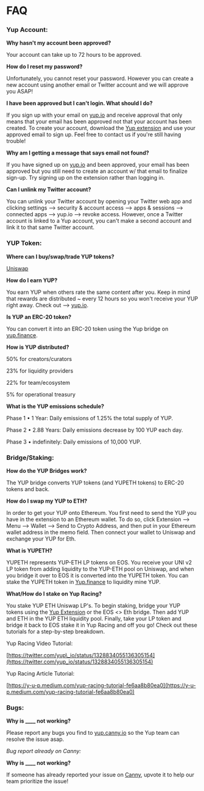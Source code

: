 # FAQ

### Yup Account:

**Why hasn't my account been approved?**

Your account can take up to 72 hours to be approved.

**How do I reset my password?**

Unfortunately, you cannot reset your password. However you can create a new account using another email or Twitter account and we will approve you ASAP!

**I have been approved but I can't login. What should I do?**

If you sign up with your email on [yup.io](http://yup.io) and receive approval that only means that your email has been approved not that your account has been created. To create your account, download the [Yup extension](https://chrome.google.com/webstore/detail/yup-the-opinion-layer-of/nhmeoaahigiljjdkoagafdccikgojjoi?hl=en) and use your approved email to sign up. Feel free to contact us if you're still having trouble!

**Why am I getting a message that says email not found?**

If you have signed up on [yup.io](http://yup.io/) and been approved, your email has been approved but you still need to create an account w/ that email to finalize sign-up. Try signing up on the extension rather than logging in. 

**Can I unlink my Twitter account?**

You can unlink your Twitter account by opening your Twitter web app and clicking settings --&gt; security & account access --&gt; apps & sessions --&gt; connected apps --&gt; yup.io --&gt; revoke access. However, once a Twitter account is linked to a Yup account, you can't make a second account and link it to that same Twitter account.

### YUP Token:

**Where can I buy/swap/trade YUP tokens?**

[Uniswap ](https://app.uniswap.org/#/swap?inputCurrency=0x69bbc3f8787d573f1bbdd0a5f40c7ba0aee9bcc9&outputCurrency=ETH)

**How do I earn YUP?**

You earn YUP when others rate the same content after you. Keep in mind that rewards are distributed ~ every 12 hours so you won't receive your YUP right away. Check out —&gt; [yup.io](http://yup.io).

**Is YUP an ERC-20 token?**

You can convert it into an ERC-20 token using the Yup bridge on [yup.finance](http://yup.finance).

**How is YUP distributed?**

50% for creators/curators

23% for liquidity providers

22% for team/ecosystem

5% for operational treasury

**What is the YUP emissions schedule?**

Phase 1 • 1 Year: Daily emissions of 1.25% the total supply of YUP.

Phase 2 • 2.88 Years: Daily emissions decrease by 100 YUP each day.

Phase 3 • indefinitely: Daily emissions of 10,000 YUP.

### Bridge/Staking:

**How do the YUP Bridges work?**

The YUP bridge converts YUP tokens \(and YUPETH tokens\) to ERC-20 tokens and back.

**How do I swap my YUP to ETH?**

In order to get your YUP onto Ethereum. You first need to send the YUP you have in the extension to an Ethereum wallet. To do so, click Extension --&gt; Menu --&gt; Wallet --&gt; Send to Crypto Address, and then put in your Ethereum wallet address in the memo field. Then  connect your wallet to Uniswap and exchange your YUP for Eth.

**What is YUPETH?**

YUPETH represents YUP-ETH LP tokens on EOS. You receive your UNI v2 LP token from adding liquidity to the YUP-ETH pool on Uniswap, and when you bridge it over to EOS it is converted into the YUPETH token. You can stake the YUPETH token in [Yup.finance](http://yup.finance) to liquidity mine YUP.

**What/How do I stake on Yup Racing?**

You stake YUP ETH Uniswap LP's. To begin staking, bridge your YUP tokens using the [Yup Extension](https://chrome.google.com/webstore/detail/yup-the-opinion-layer-of/nhmeoaahigiljjdkoagafdccikgojjoi?hl=en) or the EOS &lt;&gt; Eth bridge. Then add YUP and ETH in the YUP ETH liquidity pool. Finally, take your LP token and bridge it back to EOS stake it in Yup Racing and off you go! Check out these tutorials for a step-by-step breakdown.

Yup Racing Video Tutorial:

[https://twitter.com/yup\_io/status/1328834055136305154](https://twitter.com/yup_io/status/1328834055136305154)

Yup Racing Article Tutorial:

[https://y-u-p.medium.com/yup-racing-tutorial-fe6aa8b80ea0](https://y-u-p.medium.com/yup-racing-tutorial-fe6aa8b80ea0)

### Bugs:

**Why is \_\_\_\_ not working?**   
  
Please report any bugs you find to [yup.canny.io](http://yup.canny.io) so the Yup team can resolve the issue asap.

_Bug report already on Canny:_

**Why is \_\_\_\_ not working?**

If someone has already reported your issue on [Canny](https://yup.canny.io/),  upvote it to help our team prioritize the issue!

